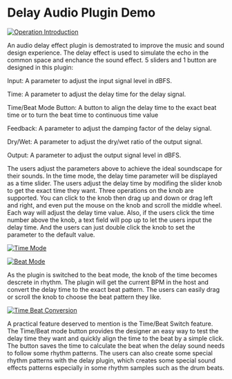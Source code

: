 # Delay Audio Plugin Demo

[![Operation Introduction](http://i.ytimg.com/vi/MWt1lQPuHfc/maxresdefault.jpg "Operation Introduction Video")](https://www.youtube.com/watch?v=MWt1lQPuHfc)

An audio delay effect plugin is demostrated to improve the music and sound design experience. The delay effect is used to simulate the echo in the common space and enchance the sound effect. 5 sliders and 1 button are designed in this plugin:

Input:		A parameter to adjust the input signal level in dBFS.

Time:		A parameter to adjust the delay time for the delay signal.

Time/Beat Mode Button:  A button to align the delay time to the exact beat time or to turn the beat time to continuous time value

Feedback: 	A parameter to adjust the damping factor of the delay signal.

Dry/Wet: 	A parameter to adjust the dry/wet ratio of the output signal.

Output: 		A parameter to adjust the output signal level in dBFS.

The users adjust the parameters above to achieve the ideal soundscape for their sounds. In the time mode, the delay time parameter will be displayed as a time slider. The users adjust the delay time by modifing the slider knob to get the exact time they want. Three operations on the knob are supported. You can click to the knob then drag up and down or drag left and right, and even put the mouse on the knob and scroll the middle wheel. Each way will adjust the delay time value. Also, if the users click the time number above the knob, a text field will pop up to let the users input the delay time. And the users can just double click the knob to set the parameter to the default value.

[![Time Mode](https://img.youtube.com/vi/dQFpaYoQhg4/maxresdefault.jpg)](https://www.youtube.com/watch?v=dQFpaYoQhg4)

[![Beat Mode](https://img.youtube.com/vi/T9eBsL7SM2Y/maxresdefault.jpg)](https://www.youtube.com/watch?v=T9eBsL7SM2Y)

As the plugin is switched to the beat mode, the knob of the time becomes descrete in rhythm. The plugin will get the current BPM in the host and convert the delay time to the exact beat pattern. The users can easily drag or scroll the knob to choose the beat pattern they like.

[![Time Beat Conversion](https://img.youtube.com/vi/AIrypINn6Zs/maxresdefault.jpg)](https://www.youtube.com/watch?v=AIrypINn6Zs)

A practical feature deserved to mention is the Time/Beat Switch feature. The Time/Beat mode button provides the designer an easy way to test the delay time they want and quickly align the time to the beat by a simple click. The button saves the time to calculate the beat when the delay sound needs to follow some rhythm patterns. The users can also create some special rhythm patterns with the delay plugin, which creates some special sound effects patterns especially in some rhythm samples such as the drum beats.
